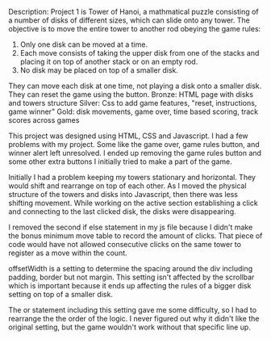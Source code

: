Description: Project 1 is Tower of Hanoi, a mathmatical puzzle consisting of a number of disks of different sizes, which can slide onto any tower. The objective is to move the entire tower to another rod obeying the game rules:

  1. Only one disk can be moved at a time.
  2. Each move consists of taking the upper disk from one of the stacks and placing it on top of another stack or on an empty rod.
  3. No disk may be placed on top of a smaller disk.

  They can move each disk at one time, not playing a disk onto a smaller disk. They can reset the game using the button.
  Bronze: HTML page with disks and towers structure
  Silver: Css to add game features, "reset, instructions, game winner"
  Gold: disk movements, game over, time based scoring, track scores across games

  This project was designed using HTML, CSS and Javascript.
  I had a few problems with my project. Some like the game over, game rules button, and winner alert left unresolved. I ended up removing the game rules button and some other extra buttons I initially tried to make a part of the game.

Initially I had a problem keeping my towers stationary and horizontal. They would shift and rearrange on top of each other. As I moved the physical structure of the towers and disks into Javascript, then there was less shifting movement.   While working on the active section establishing a click and connecting to the last clicked disk, the disks were disappearing.

I removed the second if else statement in my js file because I didn't make the bonus minimum move table to record the amount of clicks. That piece of code would have not allowed consecutive clicks on the same tower to register as a move within the count.

offsetWidth is a setting to determine the spacing around the div including padding, border but not margin. This setting isn't affected by the scrollbar which is important because it ends up affecting the rules of a bigger disk setting on top of a smaller disk.

The or statement including this setting gave me some difficulty, so I had to rearrange the the order of the logic. I never figured out why it didn't like the original setting, but the game wouldn't work without that specific line up. 
